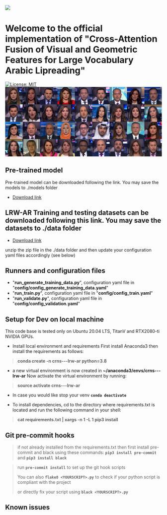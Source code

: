 <img src="https://crns.rnrt.tn/img/logo.svg">

# Welcome to the official implementation of "Cross-Attention Fusion of Visual and Geometric Features for Large Vocabulary Arabic Lipreading"
[![License: MIT](https://img.shields.io/badge/License-MIT-yellow.svg)](https://opensource.org/licenses/MIT)
 ![image](assets/merged_image.png)
## Pre-trained model 
Pre-trained model can be downloaded following the link. You may save the models to ./models folder
- [Download link]()
## LRW-AR Training and testing datasets can be downloaded following this link. You may save the datasets to ./data folder
- [Download link](https://osf.io/rz49x)

unzip the zip file in the ./data folder and then update your configuration yaml files accordingly (see below)
  
## Runners and configuration files
- "**run_generate_training_data.py**", configuration yaml file in "**config/config_generate_training_data.yaml**"
- "**run_train.py**", configuration yaml file in "**config/config_train.yaml**"
- "**run_validate.py**", configuration yaml file in "**config/config_validation.yaml**"


## Setup for Dev on local machine
This code base is tested only on Ubuntu 20.04 LTS, TitanV and RTX2080-ti NVIDIA GPUs.
- Install local environment and requirements
First install Anaconda3 then install the requirements as follows:

> **conda create -n crns---lrw-ar python=3.8**

- a new virtual environment is now created in **~/anaconda3/envs/crns---lrw-ar**
Now activate the virtual environment by running:

> **source activate crns---lrw-ar**

- In case you would like stop your venv **`conda deactivate`**

- To install dependencies, cd to the directory where requirements.txt is located and run the following command in your shell:

> **cat requirements.txt  | xargs -n 1 -L 1 pip3 install**

## Git pre-commit hooks
> if not already installed from the requirements.txt then first install pre-commit and black using these commands: **`pip3 install pre-commit`**
> and **`pip3 install black`**

> run **`pre-commit install`** to set up the git hook scripts
>
> You can also **`flake8 <YOURSCRIPT>.py`** to check if your python script is compliant with the project
>
> or directly fix your script using **`black <YOURSCRIPT>.py`**

## Known issues